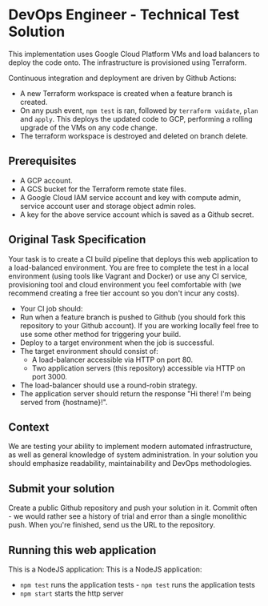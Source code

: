 # DevOps Engineer - Technical Test Solution

This implementation uses Google Cloud Platform VMs and load balancers to deploy the code onto. The infrastructure is provisioned using Terraform.

Continuous integration and deployment are driven by Github Actions:

  * A new Terraform workspace is created when a feature branch is created.
  * On any push event, `npm test` is ran, followed by `terraform vaidate`, `plan` and `apply`. This deploys the updated code to GCP, performing a rolling upgrade of the VMs on any code change.
  * The terraform workspace is destroyed and deleted on branch delete.

## Prerequisites

  * A GCP account.
  * A GCS bucket for the Terraform remote state files.
  * A Google Cloud IAM service account and key with compute admin, service account user and storage object admin roles.
  * A key for the above service account which is saved as a Github secret.

## Original Task Specification

 Your task is to create a CI build pipeline that deploys this web application to a load-balanced
environment. You are free to complete the test in a local environment (using tools like Vagrant and
Docker) or use any CI service, provisioning tool and cloud environment you feel comfortable with (we
recommend creating a free tier account so you don't incur any costs).

 * Your CI job should:
  * Run when a feature branch is pushed to Github (you should fork this repository to your Github account). If you are working locally feel free to use some other method for triggering your build.
  * Deploy to a target environment when the job is successful.
* The target environment should consist of:
  * A load-balancer accessible via HTTP on port 80.
  * Two application servers (this repository) accessible via HTTP on port 3000.
* The load-balancer should use a round-robin strategy.
* The application server should return the response "Hi there! I'm being served from {hostname}!".

 ## Context
We are testing your ability to implement modern automated infrastructure, as well as general knowledge of system administration. In your solution you should emphasize readability, maintainability and DevOps methodologies.

 ## Submit your solution
Create a public Github repository and push your solution in it. Commit often - we would rather see a history of trial and error than a single monolithic push. When you're finished, send us the URL to the repository.

 ## Running this web application
 This is a NodeJS application:	This is a NodeJS application:

- `npm test` runs the application tests	- `npm test` runs the application tests
- `npm start` starts the http server
